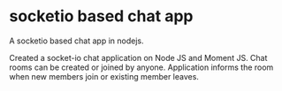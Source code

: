 # socketio based chat app
A socketio based chat app in nodejs.

Created a socket-io chat application on Node JS and Moment JS.
Chat rooms can be created or joined by anyone.
Application informs the room when new members join or existing member leaves.
